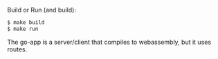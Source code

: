 Build or Run (and build):

```bash
$ make build
$ make run
```

The go-app is a server/client that compiles to webassembly, but it uses routes.
